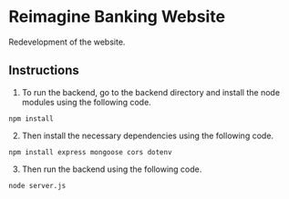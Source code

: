 # Reimagine Banking Website
Redevelopment of the website.

## Instructions

1. To run the backend, go to the backend directory and install the node modules using the following code.
```
npm install
```
2. Then install the necessary dependencies using the following code.
```
npm install express mongoose cors dotenv
```
3. Then run the backend using the following code.
```
node server.js
```
